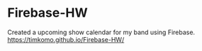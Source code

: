 # Firebase-HW
Created a upcoming show calendar for my band using Firebase. 
https://timkomo.github.io/Firebase-HW/

